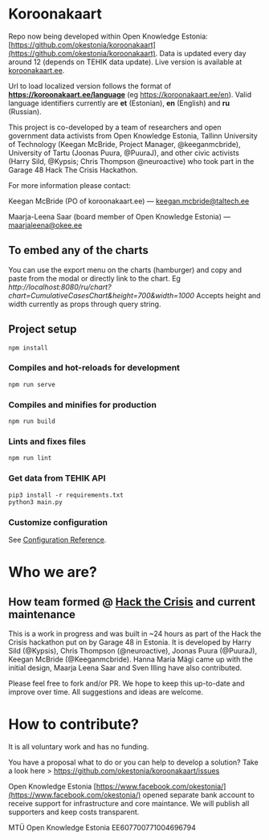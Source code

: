 # Koroonakaart

Repo now being developed within Open Knowledge Estonia: [https://github.com/okestonia/koroonakaart](https://github.com/okestonia/koroonakaart). Data is updated every day around 12 (depends on TEHIK data update). Live version is available at [koroonakaart.ee](http://koroonakaart.ee/).

Url to load localized version follows the format of **https://koroonakaart.ee/language** (eg https://koroonakaart.ee/en). Valid language identifiers currently are **et** (Estonian), **en** (English) and **ru** (Russian).


This project is co-developed by a team of researchers and open government data activists from Open Knowledge Estonia, Tallinn University of Technology (Keegan McBride, Project Manager, @keeganmcbride), University of Tartu (Joonas Puura, @PuuraJ), and other civic activists (Harry Sild, @Kypsis; Chris Thompson @neuroactive) who took part in the Garage 48 Hack The Crisis Hackathon.

For more information please contact:  

Keegan McBride (PO of koroonakaart.ee) ⁠— keegan.mcbride@taltech.ee

Maarja-Leena Saar (board member of Open Knowledge Estonia) ⁠— maarjaleena@okee.ee 

## To embed any of the charts

You can use the export menu on the charts (hamburger) and copy and paste from the modal or directly link to the chart. Eg *http://localhost:8080/ru/chart?chart=CumulativeCasesChart&height=700&width=1000* Accepts height and width currently as props through query string.

## Project setup
```
npm install
```

### Compiles and hot-reloads for development
```
npm run serve
```

### Compiles and minifies for production
```
npm run build
```

### Lints and fixes files
```
npm run lint
```
### Get data from TEHIK API
```
pip3 install -r requirements.txt
python3 main.py
```

### Customize configuration
See [Configuration Reference](https://cli.vuejs.org/config/).


# Who we are?
## How team formed @ [Hack the Crisis](https://www.facebook.com/events/204692110602347/) and current maintenance
This is a work in progress and was built in ~24 hours as part of the Hack the Crisis hackathon put on by Garage 48 in Estonia. It is developed by Harry Sild (@Kypsis), Chris Thompson (@neuroactive), Joonas Puura (@PuuraJ), Keegan McBride (@Keeganmcbride). Hanna Maria Mägi came up with the initial design, Maarja Leena Saar and Sven Illing have also contributed. 

Please feel free to fork and/or PR. We hope to keep this up-to-date and improve over time. All suggestions and ideas are welcome. 

# How to contribute?
It is all voluntary work and has no funding.

You have a proposal what to do or you can help to develop a solution? Take a look here > https://github.com/okestonia/koroonakaart/issues

Open Knowledge Estonia [https://www.facebook.com/okestonia/](https://www.facebook.com/okestonia/) opened separate bank account to receive support for infrastructure and core maintance. We will publish all supporters and keep costs transparent.

MTÜ Open Knowledge Estonia EE607700771004696794 


